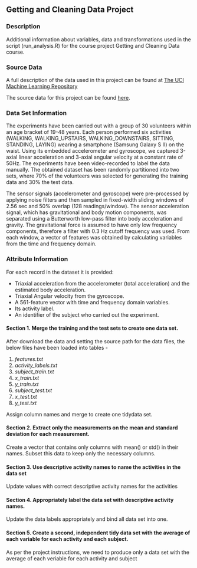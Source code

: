 ## Getting and Cleaning Data Project

### Description

Additional information about variables, data and transformations used in the script (run_analysis.R) for the course project Getting and Cleaning Data course.

### Source Data

A full description of the data used in this project can be found at [The UCI Machine Learning Repository](http://archive.ics.uci.edu/ml/datasets/Human+Activity+Recognition+Using+Smartphones)

The source data for this project can be found [here](https://d396qusza40orc.cloudfront.net/getdata%2Fprojectfiles%2FUCI%20HAR%20Dataset.zip).

### Data Set Information

The experiments have been carried out with a group of 30 volunteers within an age bracket of 19-48 years. Each person performed six activities (WALKING, WALKING_UPSTAIRS, WALKING_DOWNSTAIRS, SITTING, STANDING, LAYING) wearing a smartphone (Samsung Galaxy S II) on the waist. Using its embedded accelerometer and gyroscope, we captured 3-axial linear acceleration and 3-axial angular velocity at a constant rate of 50Hz. The experiments have been video-recorded to label the data manually. The obtained dataset has been randomly partitioned into two sets, where 70% of the volunteers was selected for generating the training data and 30% the test data.

The sensor signals (accelerometer and gyroscope) were pre-processed by applying noise filters and then sampled in fixed-width sliding windows of 2.56 sec and 50% overlap (128 readings/window). The sensor acceleration signal, which has gravitational and body motion components, was separated using a Butterworth low-pass filter into body acceleration and gravity. The gravitational force is assumed to have only low frequency components, therefore a filter with 0.3 Hz cutoff frequency was used. From each window, a vector of features was obtained by calculating variables from the time and frequency domain.

### Attribute Information

For each record in the dataset it is provided:

* Triaxial acceleration from the accelerometer (total acceleration) and the estimated body acceleration.
* Triaxial Angular velocity from the gyroscope.
* A 561-feature vector with time and frequency domain variables.
* Its activity label.
* An identifier of the subject who carried out the experiment.

#### Section 1. Merge the training and the test sets to create one data set.

After download the data and setting the source path for the data files, the below files have been loaded into tables -

1. *features.txt*
2. *activity_labels.txt*
3. *subject_train.txt*
4. *x_train.txt*
5. *y_train.txt*
6. *subject_test.txt*
7. *x_test.txt*
8. *y_test.txt*

Assign column names and merge to create one tidydata set.

#### Section 2. Extract only the measurements on the mean and standard deviation for each measurement.

Create a vector that contains only columns with mean() or std() in their names. Subset this data to keep only the necessary columns.

#### Section 3. Use descriptive activity names to name the activities in the data set

Update values with correct descriptive activity names for the activities

#### Section 4. Appropriately label the data set with descriptive activity names.

Update the data labels appropriately and bind all data set into one.

#### Section 5. Create a second, independent tidy data set with the average of each variable for each activity and each subject.

As per the project instructions, we need to produce only a data set with the average of each veriable for each activity and subject